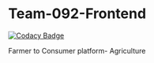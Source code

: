 # Team-092-Frontend

[![Codacy Badge](https://api.codacy.com/project/badge/Grade/6f5d8888e3fd4a8a85e919df41078c97)](https://app.codacy.com/gh/BuildForSDGCohort2/Team-092-Frontend?utm_source=github.com&utm_medium=referral&utm_content=BuildForSDGCohort2/Team-092-Frontend&utm_campaign=Badge_Grade_Settings)

Farmer to Consumer platform- Agriculture
